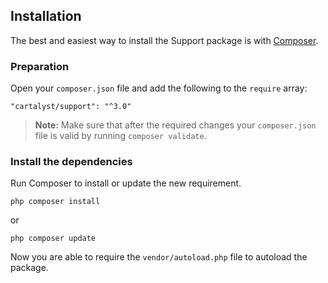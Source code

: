 ## Installation

The best and easiest way to install the Support package is with [Composer](http://getcomposer.org).

### Preparation

Open your `composer.json` file and add the following to the `require` array:

    "cartalyst/support": "^3.0"

> **Note:** Make sure that after the required changes your `composer.json` file is valid by running `composer validate`.

### Install the dependencies

Run Composer to install or update the new requirement.

    php composer install

or

    php composer update

Now you are able to require the `vendor/autoload.php` file to autoload the package.
